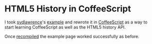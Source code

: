 # HTML5 History in CoffeeScript #

I took [sydlawrence](https://github.com/sydlawrence)'s [example](https://github.com/philnash/HTML5-History/blob/coffeescript/history.js) and rewrote it in [CoffeeScript](https://github.com/philnash/HTML5-History/blob/coffeescript/coffee/history.coffee) as a way to start learning CoffeeScript as well as the HTML5 history API.

Once [recompiled](https://github.com/philnash/HTML5-History/blob/coffeescript/coffee/history.js) the example page worked successfully as before.